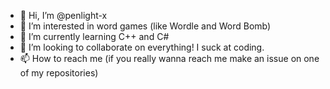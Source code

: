 - 👋 Hi, I’m @penlight-x
- 👀 I’m interested in word games (like Wordle and Word Bomb)
- 🌱 I’m currently learning C++ and C#
- 💞️ I’m looking to collaborate on everything! I suck at coding.
- 📫 How to reach me (if you really wanna reach me make an issue on one of my repositories)

<!---
penlight-x/penlight-x is a ✨ special ✨ repository because its `README.md` (this file) appears on your GitHub profile.
You can click the Preview link to take a look at your changes.
--->
